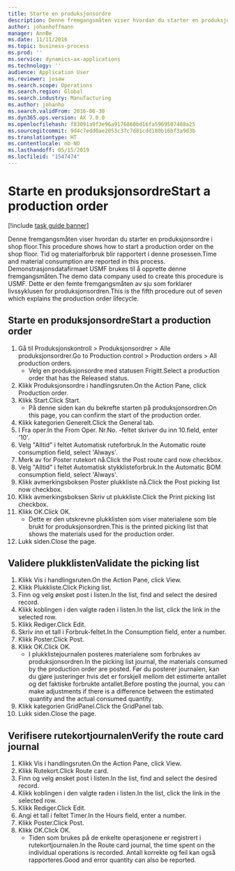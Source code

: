 ```yaml
---
title: Starte en produksjonsordre
description: Denne fremgangsmåten viser hvordan du starter en produksjonsordre i shop floor.
author: johanhoffmann
manager: AnnBe
ms.date: 11/11/2016
ms.topic: business-process
ms.prod: ''
ms.service: dynamics-ax-applications
ms.technology: ''
audience: Application User
ms.reviewer: josaw
ms.search.scope: Operations
ms.search.region: Global
ms.search.industry: Manufacturing
ms.author: johanho
ms.search.validFrom: 2016-06-30
ms.dyn365.ops.version: AX 7.0.0
ms.openlocfilehash: f83091a9f3e96a9176860bd16fa5969507488a25
ms.sourcegitcommit: 9d4c7edd0ae2053c37c7d81cdd180b16bf3a9d3b
ms.translationtype: HT
ms.contentlocale: nb-NO
ms.lasthandoff: 05/15/2019
ms.locfileid: "1547474"
---
```

# <a name="start-a-production-order"></a><span data-ttu-id="d8d8c-103">Starte en produksjonsordre</span><span class="sxs-lookup"><span data-stu-id="d8d8c-103">Start a production order</span></span>

[!include [task guide banner](../../includes/task-guide-banner.md)]

<span data-ttu-id="d8d8c-104">Denne fremgangsmåten viser hvordan du starter en produksjonsordre i shop floor.</span><span class="sxs-lookup"><span data-stu-id="d8d8c-104">This procedure shows how to start a production order on the shop floor.</span></span> <span data-ttu-id="d8d8c-105">Tid og materialforbruk blir rapportert i denne prosessen.</span><span class="sxs-lookup"><span data-stu-id="d8d8c-105">Time and material consumption are reported in this process.</span></span> <span data-ttu-id="d8d8c-106">Demonstrasjonsdatafirmaet USMF brukes til å opprette denne fremgangsmåten.</span><span class="sxs-lookup"><span data-stu-id="d8d8c-106">The demo data company used to create this procedure is USMF.</span></span> <span data-ttu-id="d8d8c-107">Dette er den femte fremgangsmåten av sju som forklarer livssyklusen for produksjonsordren.</span><span class="sxs-lookup"><span data-stu-id="d8d8c-107">This is the fifth procedure out of seven which explains the production order lifecycle.</span></span>


## <a name="start-a-production-order"></a><span data-ttu-id="d8d8c-108">Starte en produksjonsordre</span><span class="sxs-lookup"><span data-stu-id="d8d8c-108">Start a production order</span></span>
1. <span data-ttu-id="d8d8c-109">Gå til Produksjonskontroll > Produksjonsordrer > Alle produksjonsordrer.</span><span class="sxs-lookup"><span data-stu-id="d8d8c-109">Go to Production control > Production orders > All production orders.</span></span>
    * <span data-ttu-id="d8d8c-110">Velg en produksjonsordre med statusen Frigitt.</span><span class="sxs-lookup"><span data-stu-id="d8d8c-110">Select a production order that has the Released status.</span></span>  
2. <span data-ttu-id="d8d8c-111">Klikk Produksjonsordre i handlingsruten.</span><span class="sxs-lookup"><span data-stu-id="d8d8c-111">On the Action Pane, click Production order.</span></span>
3. <span data-ttu-id="d8d8c-112">Klikk Start.</span><span class="sxs-lookup"><span data-stu-id="d8d8c-112">Click Start.</span></span>
    * <span data-ttu-id="d8d8c-113">På denne siden kan du bekrefte starten på produksjonsordren.</span><span class="sxs-lookup"><span data-stu-id="d8d8c-113">On this page, you can confirm the start of the production order.</span></span>  
4. <span data-ttu-id="d8d8c-114">Klikk kategorien Generelt.</span><span class="sxs-lookup"><span data-stu-id="d8d8c-114">Click the General tab.</span></span>
5. <span data-ttu-id="d8d8c-115">I Fra oper.</span><span class="sxs-lookup"><span data-stu-id="d8d8c-115">In the From Oper.</span></span> <span data-ttu-id="d8d8c-116">Nr.</span><span class="sxs-lookup"><span data-stu-id="d8d8c-116">No.</span></span> <span data-ttu-id="d8d8c-117">-feltet skriver du inn 10.</span><span class="sxs-lookup"><span data-stu-id="d8d8c-117">field, enter '10'.</span></span>
6. <span data-ttu-id="d8d8c-118">Velg "Alltid" i feltet Automatisk ruteforbruk.</span><span class="sxs-lookup"><span data-stu-id="d8d8c-118">In the Automatic route consumption field, select 'Always'.</span></span>
7. <span data-ttu-id="d8d8c-119">Merk av for Poster rutekort nå.</span><span class="sxs-lookup"><span data-stu-id="d8d8c-119">Click the Post route card now checkbox.</span></span>
8. <span data-ttu-id="d8d8c-120">Velg "Alltid" i feltet Automatisk stykklisteforbruk.</span><span class="sxs-lookup"><span data-stu-id="d8d8c-120">In the Automatic BOM consumption field, select 'Always'.</span></span>
9. <span data-ttu-id="d8d8c-121">Klikk avmerkingsboksen Poster plukkliste nå.</span><span class="sxs-lookup"><span data-stu-id="d8d8c-121">Click the Post picking list now checkbox.</span></span>
10. <span data-ttu-id="d8d8c-122">Klikk avmerkingsboksen Skriv ut plukkliste.</span><span class="sxs-lookup"><span data-stu-id="d8d8c-122">Click the Print picking list checkbox.</span></span>
11. <span data-ttu-id="d8d8c-123">Klikk OK.</span><span class="sxs-lookup"><span data-stu-id="d8d8c-123">Click OK.</span></span>
    * <span data-ttu-id="d8d8c-124">Dette er den utskrevne plukklisten som viser materialene som ble brukt for produksjonsordren.</span><span class="sxs-lookup"><span data-stu-id="d8d8c-124">This is the printed picking list that shows the materials used for the production order.</span></span>  
12. <span data-ttu-id="d8d8c-125">Lukk siden.</span><span class="sxs-lookup"><span data-stu-id="d8d8c-125">Close the page.</span></span>

## <a name="validate-the-picking-list"></a><span data-ttu-id="d8d8c-126">Validere plukklisten</span><span class="sxs-lookup"><span data-stu-id="d8d8c-126">Validate the picking list</span></span>
1. <span data-ttu-id="d8d8c-127">Klikk Vis i handlingsruten.</span><span class="sxs-lookup"><span data-stu-id="d8d8c-127">On the Action Pane, click View.</span></span>
2. <span data-ttu-id="d8d8c-128">Klikk Plukkliste.</span><span class="sxs-lookup"><span data-stu-id="d8d8c-128">Click Picking list.</span></span>
3. <span data-ttu-id="d8d8c-129">Finn og velg ønsket post i listen.</span><span class="sxs-lookup"><span data-stu-id="d8d8c-129">In the list, find and select the desired record.</span></span>
4. <span data-ttu-id="d8d8c-130">Klikk koblingen i den valgte raden i listen.</span><span class="sxs-lookup"><span data-stu-id="d8d8c-130">In the list, click the link in the selected row.</span></span>
5. <span data-ttu-id="d8d8c-131">Klikk Rediger.</span><span class="sxs-lookup"><span data-stu-id="d8d8c-131">Click Edit.</span></span>
6. <span data-ttu-id="d8d8c-132">Skriv inn et tall i Forbruk-feltet.</span><span class="sxs-lookup"><span data-stu-id="d8d8c-132">In the Consumption field, enter a number.</span></span>
7. <span data-ttu-id="d8d8c-133">Klikk Poster.</span><span class="sxs-lookup"><span data-stu-id="d8d8c-133">Click Post.</span></span>
8. <span data-ttu-id="d8d8c-134">Klikk OK.</span><span class="sxs-lookup"><span data-stu-id="d8d8c-134">Click OK.</span></span>
    * <span data-ttu-id="d8d8c-135">I plukklistejournalen posteres materialene som forbrukes av produksjonsordren.</span><span class="sxs-lookup"><span data-stu-id="d8d8c-135">In the picking list journal, the materials consumed by the production order are posted.</span></span> <span data-ttu-id="d8d8c-136">Før du posterer journalen, kan du gjøre justeringer hvis det er forskjell mellom det estimerte antallet og det faktiske forbrukte antallet.</span><span class="sxs-lookup"><span data-stu-id="d8d8c-136">Before posting the journal, you can make adjustments if there is a difference between the estimated quantity and the actual consumed quantity.</span></span>  
9. <span data-ttu-id="d8d8c-137">Klikk kategorien GridPanel.</span><span class="sxs-lookup"><span data-stu-id="d8d8c-137">Click the GridPanel tab.</span></span>
10. <span data-ttu-id="d8d8c-138">Lukk siden.</span><span class="sxs-lookup"><span data-stu-id="d8d8c-138">Close the page.</span></span>

## <a name="verify-the-route-card-journal"></a><span data-ttu-id="d8d8c-139">Verifisere rutekortjournalen</span><span class="sxs-lookup"><span data-stu-id="d8d8c-139">Verify the route card journal</span></span>
1. <span data-ttu-id="d8d8c-140">Klikk Vis i handlingsruten.</span><span class="sxs-lookup"><span data-stu-id="d8d8c-140">On the Action Pane, click View.</span></span>
2. <span data-ttu-id="d8d8c-141">Klikk Rutekort.</span><span class="sxs-lookup"><span data-stu-id="d8d8c-141">Click Route card.</span></span>
3. <span data-ttu-id="d8d8c-142">Finn og velg ønsket post i listen.</span><span class="sxs-lookup"><span data-stu-id="d8d8c-142">In the list, find and select the desired record.</span></span>
4. <span data-ttu-id="d8d8c-143">Klikk koblingen i den valgte raden i listen.</span><span class="sxs-lookup"><span data-stu-id="d8d8c-143">In the list, click the link in the selected row.</span></span>
5. <span data-ttu-id="d8d8c-144">Klikk Rediger.</span><span class="sxs-lookup"><span data-stu-id="d8d8c-144">Click Edit.</span></span>
6. <span data-ttu-id="d8d8c-145">Angi et tall i feltet Timer.</span><span class="sxs-lookup"><span data-stu-id="d8d8c-145">In the Hours field, enter a number.</span></span>
7. <span data-ttu-id="d8d8c-146">Klikk Poster.</span><span class="sxs-lookup"><span data-stu-id="d8d8c-146">Click Post.</span></span>
8. <span data-ttu-id="d8d8c-147">Klikk OK.</span><span class="sxs-lookup"><span data-stu-id="d8d8c-147">Click OK.</span></span>
    * <span data-ttu-id="d8d8c-148">Tiden som brukes på de enkelte operasjonene er registrert i rutekortjournalen.</span><span class="sxs-lookup"><span data-stu-id="d8d8c-148">In the Route card journal, the time spent on the individual operations is recorded.</span></span> <span data-ttu-id="d8d8c-149">Antall korrekte og feil kan også rapporteres.</span><span class="sxs-lookup"><span data-stu-id="d8d8c-149">Good and error quantity can also be reported.</span></span>  
